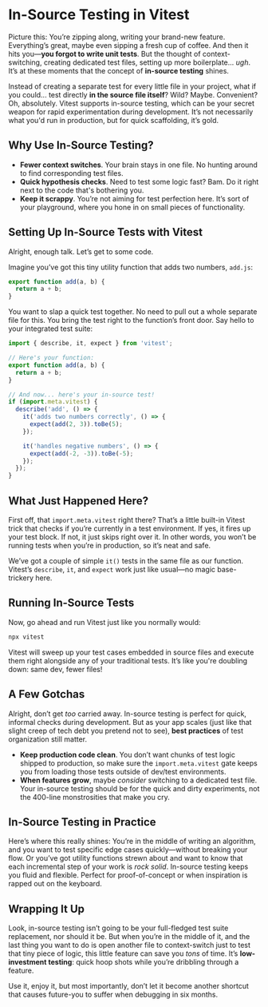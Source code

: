 # In-Source Testing in Vitest

Picture this: You’re zipping along, writing your brand-new feature. Everything’s great, maybe even sipping a fresh cup of coffee. And then it hits you—**you forgot to write unit tests**. But the thought of context-switching, creating dedicated test files, setting up more boilerplate... _ugh_. It’s at these moments that the concept of **in-source testing** shines.

Instead of creating a separate test for every little file in your project, what if you could... test directly **in the source file itself**? Wild? Maybe. Convenient? Oh, absolutely. Vitest supports in-source testing, which can be your secret weapon for rapid experimentation during development. It’s not necessarily what you'd run in production, but for quick scaffolding, it’s gold.

## Why Use In-Source Testing?

- **Fewer context switches**. Your brain stays in one file. No hunting around to find corresponding test files.
- **Quick hypothesis checks**. Need to test some logic fast? Bam. Do it right next to the code that's bothering you.
- **Keep it scrappy**. You’re not aiming for test perfection here. It’s sort of your playground, where you hone in on small pieces of functionality.

## Setting Up In-Source Tests with Vitest

Alright, enough talk. Let’s get to some code.

Imagine you’ve got this tiny utility function that adds two numbers, `add.js`:

```js
export function add(a, b) {
  return a + b;
}
```

You want to slap a quick test together. No need to pull out a whole separate file for this. You bring the test right to the function’s front door. Say hello to your integrated test suite:

```js
import { describe, it, expect } from 'vitest';

// Here's your function:
export function add(a, b) {
  return a + b;
}

// And now... here's your in-source test!
if (import.meta.vitest) {
  describe('add', () => {
    it('adds two numbers correctly', () => {
      expect(add(2, 3)).toBe(5);
    });

    it('handles negative numbers', () => {
      expect(add(-2, -3)).toBe(-5);
    });
  });
}
```

## What Just Happened Here?

First off, that `import.meta.vitest` right there? That’s a little built-in Vitest trick that checks if you’re currently in a test environment. If yes, it fires up your test block. If not, it just skips right over it. In other words, you won’t be running tests when you’re in production, so it’s neat and safe.

We’ve got a couple of simple `it()` tests in the same file as our function. Vitest’s `describe`, `it`, and `expect` work just like usual—no magic base-trickery here.

## Running In-Source Tests

Now, go ahead and run Vitest just like you normally would:

```bash
npx vitest
```

Vitest will sweep up your test cases embedded in source files and execute them right alongside any of your traditional tests. It’s like you're doubling down: same dev, fewer files!

## A Few Gotchas

Alright, don’t get _too_ carried away. In-source testing is perfect for quick, informal checks during development. But as your app scales (just like that slight creep of tech debt you pretend not to see), **best practices** of test organization still matter.

- **Keep production code clean**. You don’t want chunks of test logic shipped to production, so make sure the `import.meta.vitest` gate keeps you from loading those tests outside of dev/test environments.
- **When features grow**, maybe _consider_ switching to a dedicated test file. Your in-source testing should be for the quick and dirty experiments, not the 400-line monstrosities that make you cry.

## In-Source Testing in Practice

Here’s where this really shines: You’re in the middle of writing an algorithm, and you want to test specific edge cases quickly—without breaking your flow. Or you’ve got utility functions strewn about and want to know that each incremental step of your work is _rock solid_. In-source testing keeps you fluid and flexible. Perfect for proof-of-concept or when inspiration is rapped out on the keyboard.

## Wrapping It Up

Look, in-source testing isn’t going to be your full-fledged test suite replacement, nor should it be. But when you’re in the middle of it, and the last thing you want to do is open another file to context-switch just to test that tiny piece of logic, this little feature can save you _tons_ of time. It’s **low-investment testing**: quick hoop shots while you’re dribbling through a feature.

Use it, enjoy it, but most importantly, don’t let it become another shortcut that causes future-you to suffer when debugging in six months.
